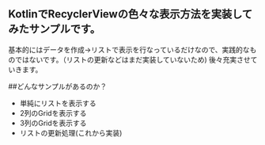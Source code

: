 ## KotlinでRecyclerViewの色々な表示方法を実装してみたサンプルです。
基本的にはデータを作成→リストで表示を行なっているだけなので、実践的なものではないです。（リストの更新などはまだ実装していないため)
後々充実させていきます。

##どんなサンプルがあるのか？
- 単純にリストを表示する
- 2列のGridを表示する
- 3列のGridを表示する
- リストの更新処理(これから実装)
